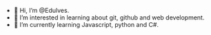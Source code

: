 - 👋 Hi, I’m @Edulves.
- 👀 I’m interested in learning about git, github and web development.
- 🌱 I’m currently learning Javascript, python and C#.


<!---
Edulves/Edulves is a ✨ special ✨ repository because its `README.md` (this file) appears on your GitHub profile.
You can click the Preview link to take a look at your changes.
--->
